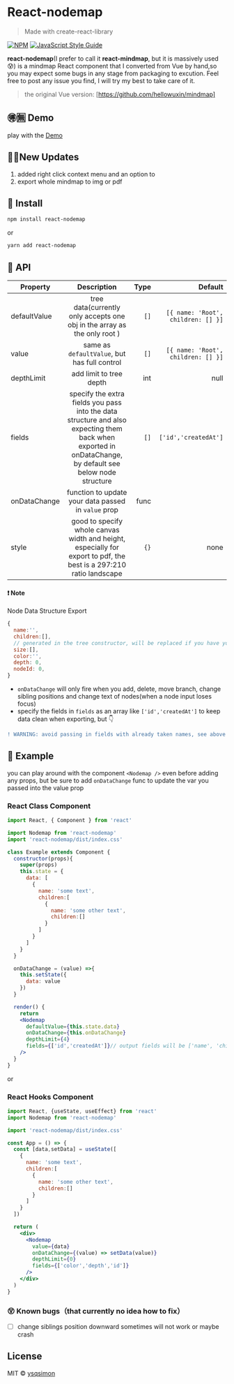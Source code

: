 # React-nodemap

> Made with create-react-library

[![NPM](https://img.shields.io/npm/v/react-nodemap.svg)](https://www.npmjs.com/package/react-nodemap) [![JavaScript Style Guide](https://img.shields.io/badge/code_style-standard-brightgreen.svg)](https://standardjs.com)

**react-nodemap**(I prefer to call it **react-mindmap**, but it is massively used 😰) is a mindmap React component that I converted from Vue by hand,so you may expect some bugs in any stage from packaging to excution. Feel free to post any issue you find, I will try my best to take care of it.
>the original Vue version: [https://github.com/hellowuxin/mindmap]

## 🉐🈚 Demo
play with the [Demo](https://ysqsimon.github.io/react-nodemap/)

## 🤟🏻New Updates
1. added right click context menu and an option to
2. export whole mindmap to img or pdf

## 💾 Install

```bash
npm install react-nodemap
```
or
```bash
yarn add react-nodemap
```

## 🔌 API
| Property      | Description   | Type  | Default |
| ------------- |:-------------:| -----:| -------:|
| defaultValue  | tree data(currently only accepts one obj in the array as the only root ) | `[]` | `[{ name: 'Root', children: [] }]` |
| value         | same as `defaultValue`, but has full control  | `[]` | `[{ name: 'Root', children: [] }]` |
| depthLimit    | add limit to tree depth  | int | null |
| fields | specify the extra fields you pass into the data structure and also expecting them back when exported in onDataChange, by default see below node structure | `[]` | `['id','createdAt']`|
| onDataChange  | function to update your data passed in `value` prop   |  func | |
| style | good to specify whole canvas width and height, especially for export to pdf, the best is a 297:210 ratio landscape | `{}` | none |

#### ❗ Note
Node Data Structure Export
```jsx
{
  name:'',
  children:[],
  // generated in the tree constructor, will be replaced if you have your own fields array
  size:[], 
  color:'',
  depth: 0,
  nodeId: 0,
}
``` 
- `onDataChange` will only fire when you add, delete, move branch, change sibling positions and change text of nodes(when a node input loses focus)
- specify the fields in `fields` as an array like `['id','createdAt']` to keep data clean when exporting, but 👇
```diff
! WARNING: avoid passing in fields with already taken names, see above node structure
```

## 🍻 Example
you can play around with the component `<Nodemap />` even before adding any props, but be sure to add `onDataChange` func to update the var you passed into the value prop
### React Class Component
```jsx
import React, { Component } from 'react'

import Nodemap from 'react-nodemap'
import 'react-nodemap/dist/index.css'

class Example extends Component {
  constructor(props){
    super(props)
    this.state = {
      data: [
        {
          name: 'some text',
          children:[ 
            {
              name: 'some other text',
              children:[]
            }
          ]
        }
      ]
    }
  }

  onDataChange = (value) =>{
    this.setState({
      data: value
    })
  }

  render() {
    return 
    <Nodemap 
      defaultValue={this.state.data} 
      onDataChange={this.onDataChange}
      depthLimit={4}
      fields={['id','createdAt']}// output fields will be ['name', 'children','id','createdAt'], others will be omitted
    />
  }
}
```
or
### React Hooks Component

```jsx
import React, {useState, useEffect} from 'react'
import Nodemap from 'react-nodemap'

import 'react-nodemap/dist/index.css'

const App = () => {
  const [data,setData] = useState([
    {
      name: 'some text',
      children:[ 
        {
          name: 'some other text',
          children:[]
        }
      ]
    }
  ])

  return (
    <div>
      <Nodemap 
        value={data} 
        onDataChange={(value) => setData(value)}
        depthLimit={0}
        fields={['color','depth','id']}
      />
    </div>
  )
}
```

### 😵 Known bugs（that currently no idea how to fix）
- [ ] change siblings position downward sometimes will not work or maybe crash

## License

MIT © [ysqsimon](https://github.com/ysqsimon)
